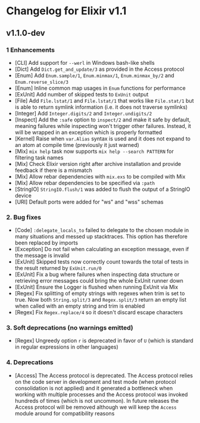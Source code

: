 # Changelog for Elixir v1.1

## v1.1.0-dev

### 1 Enhancements

  * [CLI] Add support for `--werl` in Windows bash-like shells
  * [Dict] Add `Dict.get_and_update/3` as provided in the Access protocol
  * [Enum] Add `Enum.sample/1`, `Enum.minmax/1`, `Enum.minmax_by/2` and `Enum.reverse_slice/3`
  * [Enum] Inline common map usages in `Enum` functions for performance
  * [ExUnit] Add number of skipped tests to `ExUnit` output
  * [File] Add `File.lstat/1` and `File.lstat/1` that works like `File.stat/1` but is able to return symlink information (i.e. it does not traverse symlinks)
  * [Integer] Add `Integer.digits/2` and `Integer.undigits/2`
  * [Inspect] Add the `:safe` option to `inspect/2` and make it safe by default, meaning failures while inspecting won't trigger other failures. Instead, it will be wrapped in an exception which is properly formatted
  * [Kernel] Raise when `var.Alias` syntax is used and it does not expand to an atom at compile time (previously it just warned)
  * [Mix] `mix help` task now supports `mix help --search PATTERN` for filtering task names
  * [Mix] Check Elixir version right after archive installation and provide feedback if there is a mismatch
  * [Mix] Allow rebar dependencies with `mix.exs` to be compiled with Mix
  * [Mix] Allow rebar dependencies to be specified via `:path`
  * [StringIO] `StringIO.flush/1` was added to flush the output of a StringIO device
  * [URI] Default ports were added for "ws" and "wss" schemas

### 2. Bug fixes

  * [Code] `:delegate_locals_to` failed to delegate to the chosen module in many situations and messed up stacktraces. This option has therefore been replaced by imports
  * [Exception] Do not fail when calculating an exception message, even if the message is invalid
  * [ExUnit] Skipped tests now correctly count towards the total of tests in the result returned by `ExUnit.run/0`
  * [ExUnit] Fix a bug where failures when inspecting data structure or retrieving error messages could bring the whole ExUnit runner down
  * [ExUnit] Ensure the Logger is flushed when running ExUnit via Mix
  * [Regex] Fix splitting of empty strings with regexes when trim is set to true. Now both `String.split/3` and `Regex.split/3` return an empty list when called with an empty string and trim is enabled
  * [Regex] Fix `Regex.replace/4` so it doesn't discard escape characters

### 3. Soft deprecations (no warnings emitted)

  * [Regex] Ungreedy option `r` is deprecated in favor of `U` (which is standard in regular expressions in other languages)

### 4. Deprecations

  * [Access] The Access protocol is deprecated. The Access protocol relies on the code server in development and test mode (when protocol consolidation is not applied) and it generated a bottleneck when working with multiple processes and the Access protocol was invoked hundreds of times (which is not uncommon). In future releases the Access protocol will be removed although we will keep the `Access` module around for compatibility reasons
